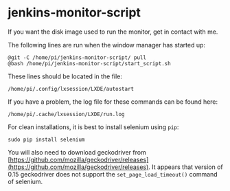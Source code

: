 # jenkins-monitor-script

If you want the disk image used to run the monitor, get in contact with me.

The following lines are run when the window manager has started up:

```
@git -C /home/pi/jenkins-monitor-script/ pull
@bash /home/pi/jenkins-monitor-script/start_script.sh
```

These lines should be located in the file:

```
/home/pi/.config/lxsession/LXDE/autostart
```

If you have a problem, the log file for these commands can be found here:

```
/home/pi/.cache/lxsession/LXDE/run.log
```

For clean installations, it is best to install selenium using `pip`:
```
sudo pip install selenium
```

You will also need to download geckodriver from [https://github.com/mozilla/geckodriver/releases](https://github.com/mozilla/geckodriver/releases). It appears that version of 0.15 geckodriver does not support the `set_page_load_timeout()` command of selenium.
